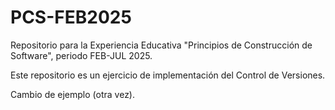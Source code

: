 # PCS-FEB2025
Repositorio para la Experiencia Educativa "Principios de Construcción de Software", periodo FEB-JUL 2025.

Este repositorio es un ejercicio de implementación del Control de Versiones.

Cambio de ejemplo (otra vez).
